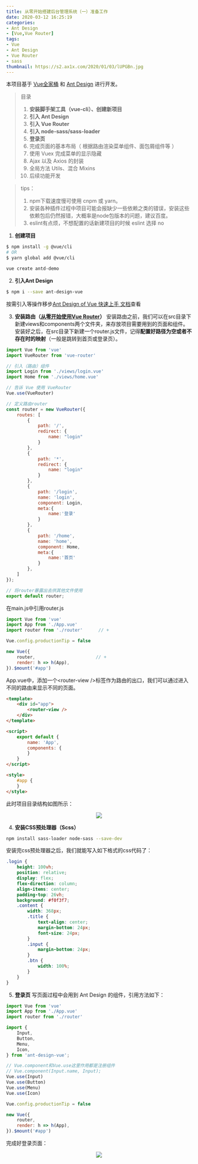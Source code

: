 ```yaml
---
title: 从零开始搭建后台管理系统（一）准备工作
date: 2020-03-12 16:25:19
categories:
- Ant Design
- [Vue,Vue Router]
tags:
- Vue
- Ant Design
- Vue Router
- sass
thumbnail: https://s2.ax1x.com/2020/01/03/lUPGBn.jpg
---
```

本项目基于 [Vue全家桶](https://cn.vuejs.org/v2/guide/) 和 [Ant Design](https://www.antdv.com/docs/vue/use-with-vue-cli-cn/) 进行开发。
>目录
>1. **安装脚手架工具（vue-cli）、创建新项目**
>2. **引入 Ant Design**
>3. **引入 Vue Router**
>4. **引入 node-sass/sass-loader**
>5. **登录页**
>6. 完成页面的基本布局（ 根据路由渲染菜单组件、面包屑组件等 ）
>7. 使用 Vuex 完成菜单的显示隐藏
>8. Ajax 以及 Axios 的封装
>9. 全局方法 Utils、混合 Mixins
>10. 后续功能开发
<!-- more -->

>tips：
>1. npm下载速度慢可使用 cnpm 或 yarn。
>2. 安装各种插件过程中项目可能会报缺少一些依赖之类的错误，安装这些依赖包后仍然报错，大概率是node包版本的问题，建议百度。
>3. eslint有点烦，不想配置的话新建项目的时候 eslint 选择 no

1. **创建项目**
```sh 安装脚手架工具
$ npm install -g @vue/cli
# OR
$ yarn global add @vue/cli
```
```sh 创建新项目
vue create antd-demo
```
2. **引入Ant Design**
```sh 安装antd
$ npm i --save ant-design-vue
```
按需引入等操作移步[Ant Design of Vue 快速上手 文档](https://www.antdv.com/docs/vue/getting-started-cn/)查看
  

3. **安装路由（[从零开始使用Vue Router](https://wanghong.cool/2020/01/06/blog7/)）**
安装路由之前，我们可以在src目录下新建<span class="backgroundBlock">views</span>和<span class="backgroundBlock">components</span>两个文件夹，来存放项目需要用到的页面和组件。
安装好之后，在<span class="backgroundBlock">src</span>目录下新建一个<span class="backgroundBlock">router.js</span>文件，记得**配置好路径为空或者不存在时的映射**（一般是跳转到首页或登录页）。
```javascript router.js
import Vue from 'vue'
import VueRouter from 'vue-router'

// 引入（路由）组件
import Login from './views/login.vue'
import Home from './views/home.vue'

// 告诉 Vue 使用 VueRouter
Vue.use(VueRouter)

// 定义路由router
const router = new VueRouter({
    routes: [
        {
            path: '/',
            redirect: {
                name: "login"
            }
        },
        {
            path: '*',
            redirect: {
                name: "login"
            }
        },
        {
            path: '/login',
            name: 'login',
            component: Login,
            meta:{
                name:'登录'
            }
        },
        {
            path: '/home',
            name: 'home',
            component: Home,
            meta:{
                name:'首页'
            }
        },
    ]
});

// 将router暴露出去供其他文件使用
export default router;
```
在<span class="backgroundBlock">main.js</span>中引用<span class="backgroundBlock">router.js</span>
```javascript main.js
import Vue from 'vue'
import App from './App.vue'     
import router from './router'      // +

Vue.config.productionTip = false

new Vue({
    router,                       // +
    render: h => h(App),
}).$mount('#app')
```
<span class="backgroundBlock">App.vue</span>中，添加一个<span class="backgroundBlock">&lt;router-view /&gt;</span>标签作为路由的出口，我们可以通过进入不同的路由来显示不同的页面。
```html App.vue
<template>
    <div id="app">
        <router-view />
    </div>
</template>

<script>
    export default {
        name: 'App',
        components: {
        }
    }
</script>

<style>
    #app {
    }
</style>
```
此时项目目录结构如图所示：
<div style="text-align:center;"><img src="/cata1.png"></div>


4. **安装CSS预处理器（Scss）**
``` sh
npm install sass-loader node-sass --save-dev
```
安装完css预处理器之后，我们就能写入如下格式的css代码了：
```css
.login {
    height: 100vh;
    position: relative;
    display: flex;
    flex-direction: column;
    align-items: center;
    padding-top: 26vh;
    background: #f0f3f7;
    .content {
        width: 368px;
        .title {
            text-align: center;
            margin-bottom: 24px;
            font-size: 24px;
        }
        .input {
            margin-bottom: 24px;
        }
        .btn {
            width: 100%;
        }
    }
}
```

5. **登录页**
写页面过程中会用到 Ant Design 的组件，引用方法如下：
```js main.js
import Vue from 'vue'
import App from './App.vue'
import router from './router'

import {
    Input,
    Button,
    Menu,
    Icon,
} from 'ant-design-vue';

// Vue.component和Vue.use这里作用都是注册组件
// Vue.component(Input.name, Input);
Vue.use(Input)
Vue.use(Button)
Vue.use(Menu)
Vue.use(Icon)

Vue.config.productionTip = false

new Vue({
    router,
    render: h => h(App),
}).$mount('#app')
```
完成好登录页面：
<div style="text-align:center;"><img src="/login.png"></div>
